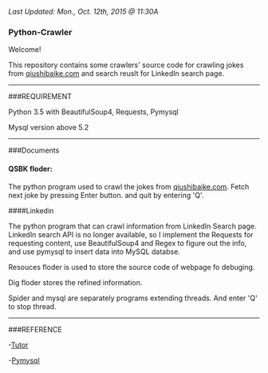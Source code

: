 _Last Updated: Mon., Oct. 12th, 2015  @ 11:30A_

### Python-Crawler

Welcome!

This repository contains some crawlers' source code for crawling jokes from [qiushibaike.com](www.qiushibaike.com) and search reuslt for LinkedIn search page.

____

###REQUIREMENT

Python 3.5 with BeautifulSoup4, Requests, Pymysql

Mysql version above 5.2

____

###Documents

#### QSBK floder:

The python program used to crawl the jokes from [qiushibaike.com](www.qiushibaike.com). Fetch next joke by pressing Enter button. and quit by entering 'Q'.


####Linkedin

The python program that can crawl information from LinkedIn Search page. LinkedIn search API is no longer available, so I implement the Requests for requesting content, use BeautifulSoup4 and Regex to figure out the info, and use pymysql to insert data into MySQL databse.

Resouces floder is used to store the source code of webpage fo debuging.

Dig floder stores the refined information.

Spider and mysql are separately programs extending threads. And enter 'Q' to stop thread.


____

###REFERENCE

 -[Tutor](http://cuiqingcai.com/1052.html)
 
 -[Pymysql](https://github.com/PyMySQL/PyMySQL)
